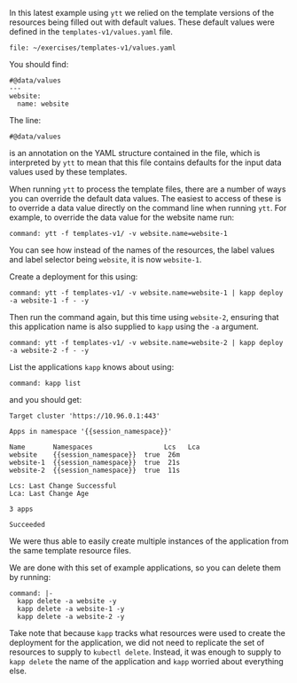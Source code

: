 In this latest example using ``ytt`` we relied on the template versions of the
resources being filled out with default values. These default values were
defined in the ``templates-v1/values.yaml`` file.

```editor:open-file
file: ~/exercises/templates-v1/values.yaml
```

You should find:

```
#@data/values
---
website:
  name: website
```

The line:

```
#@data/values
```

is an annotation on the YAML structure contained in the file, which is
interpreted by ``ytt`` to mean that this file contains defaults for the input
data values used by these templates.

When running ``ytt`` to process the template files, there are a number of ways
you can override the default data values. The easiest to access of these is to
override a data value directly on the command line when running ``ytt``. For
example, to override the data value for the website name run:

```terminal:execute
command: ytt -f templates-v1/ -v website.name=website-1
```

You can see how instead of the names of the resources, the label values and
label selector being ``website``, it is now ``website-1``.

Create a deployment for this using:

```terminal:execute
command: ytt -f templates-v1/ -v website.name=website-1 | kapp deploy -a website-1 -f - -y
```

Then run the command again, but this time using ``website-2``, ensuring that
this application name is also supplied to ``kapp`` using the ``-a`` argument.

```terminal:execute
command: ytt -f templates-v1/ -v website.name=website-2 | kapp deploy -a website-2 -f - -y
```

List the applications ``kapp`` knows about using:

```terminal:execute
command: kapp list
```

and you should get:

```
Target cluster 'https://10.96.0.1:443'

Apps in namespace '{{session_namespace}}'

Name       Namespaces                  Lcs   Lca  
website    {{session_namespace}}  true  26m  
website-1  {{session_namespace}}  true  21s  
website-2  {{session_namespace}}  true  11s  

Lcs: Last Change Successful
Lca: Last Change Age

3 apps

Succeeded
```

We were thus able to easily create multiple instances of the application
from the same template resource files.

We are done with this set of example applications, so you can delete them
by running:

```terminal:execute
command: |-
  kapp delete -a website -y
  kapp delete -a website-1 -y
  kapp delete -a website-2 -y
```

Take note that because ``kapp`` tracks what resources were used to create the
deployment for the application, we did not need to replicate the set of
resources to supply to ``kubectl delete``. Instead, it was enough to supply to
``kapp delete`` the name of the application and ``kapp`` worried about
everything else.
